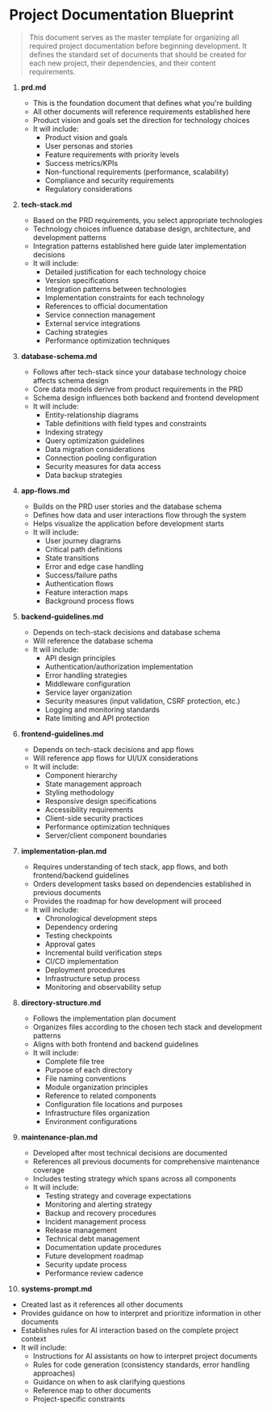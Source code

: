 # Project Documentation Blueprint

> This document serves as the master template for organizing all required project documentation before beginning development. It defines the standard set of documents that should be created for each new project, their dependencies, and their content requirements.

1. **prd.md**
   - This is the foundation document that defines what you're building
   - All other documents will reference requirements established here
   - Product vision and goals set the direction for technology choices
   - It will include:
      - Product vision and goals
      - User personas and stories
      - Feature requirements with priority levels
      - Success metrics/KPIs
      - Non-functional requirements (performance, scalability)
      - Compliance and security requirements
      - Regulatory considerations

2. **tech-stack.md**
   - Based on the PRD requirements, you select appropriate technologies
   - Technology choices influence database design, architecture, and development patterns
   - Integration patterns established here guide later implementation decisions
   - It will include:
      - Detailed justification for each technology choice
      - Version specifications
      - Integration patterns between technologies
      - Implementation constraints for each technology
      - References to official documentation
      - Service connection management
      - External service integrations
      - Caching strategies
      - Performance optimization techniques

3. **database-schema.md**
   - Follows after tech-stack since your database technology choice affects schema design
   - Core data models derive from product requirements in the PRD
   - Schema design influences both backend and frontend development
   - It will include:
      - Entity-relationship diagrams
      - Table definitions with field types and constraints
      - Indexing strategy
      - Query optimization guidelines
      - Data migration considerations
      - Connection pooling configuration
      - Security measures for data access
      - Data backup strategies

4. **app-flows.md**
   - Builds on the PRD user stories and the database schema
   - Defines how data and user interactions flow through the system
   - Helps visualize the application before development starts
   - It will include:
      - User journey diagrams
      - Critical path definitions
      - State transitions
      - Error and edge case handling
      - Success/failure paths
      - Authentication flows
      - Feature interaction maps
      - Background process flows

5. **backend-guidelines.md**
   - Depends on tech-stack decisions and database schema
   - Will reference the database schema
   - It will include:
      - API design principles
      - Authentication/authorization implementation
      - Error handling strategies
      - Middleware configuration
      - Service layer organization
      - Security measures (input validation, CSRF protection, etc.)
      - Logging and monitoring standards
      - Rate limiting and API protection

6. **frontend-guidelines.md**
   - Depends on tech-stack decisions and app flows
   - Will reference app flows for UI/UX considerations
   - It will include:
      - Component hierarchy
      - State management approach
      - Styling methodology
      - Responsive design specifications
      - Accessibility requirements
      - Client-side security practices
      - Performance optimization techniques
      - Server/client component boundaries

7. **implementation-plan.md**
   - Requires understanding of tech stack, app flows, and both frontend/backend guidelines
   - Orders development tasks based on dependencies established in previous documents
   - Provides the roadmap for how development will proceed
   - It will include:
      - Chronological development steps
      - Dependency ordering
      - Testing checkpoints
      - Approval gates
      - Incremental build verification steps
      - CI/CD implementation
      - Deployment procedures
      - Infrastructure setup process
      - Monitoring and observability setup

8. **directory-structure.md**
   - Follows the implementation plan document
   - Organizes files according to the chosen tech stack and development patterns
   - Aligns with both frontend and backend guidelines
   - It will include:
      - Complete file tree
      - Purpose of each directory
      - File naming conventions
      - Module organization principles
      - Reference to related components
      - Configuration file locations and purposes
      - Infrastructure files organization
      - Environment configurations

9. **maintenance-plan.md**
   - Developed after most technical decisions are documented
   - References all previous documents for comprehensive maintenance coverage
   - Includes testing strategy which spans across all components
   - It will include:
      - Testing strategy and coverage expectations
      - Monitoring and alerting strategy
      - Backup and recovery procedures
      - Incident management process
      - Release management
      - Technical debt management
      - Documentation update procedures
      - Future development roadmap
      - Security update process
      - Performance review cadence

10. **systems-prompt.md**
   - Created last as it references all other documents
   - Provides guidance on how to interpret and prioritize information in other documents
   - Establishes rules for AI interaction based on the complete project context
   - It will include:
      - Instructions for AI assistants on how to interpret project documents
      - Rules for code generation (consistency standards, error handling approaches)
      - Guidance on when to ask clarifying questions
      - Reference map to other documents
      - Project-specific constraints